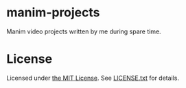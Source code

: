 # manim-projects

Manim video projects written by me during spare time.

# License

Licensed under [the MIT License](https://spdx.org/licenses/MIT.html). See [LICENSE.txt](LICENSE.txt) for details.
